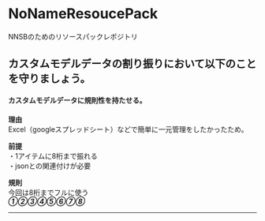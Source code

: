 # NoNameResoucePack
NNSBのためのリソースパックレポジトリ

## カスタムモデルデータの割り振りにおいて以下のことを守りましょう。



#### カスタムモデルデータに規則性を持たせる。

**理由**  
Excel（googleスプレッドシート）などで簡単に一元管理をしたかったため。  


**前提**  
・1アイテムに8桁まで振れる  
・jsonとの関連付けが必要  

**規則**  
今回は8桁までフルに使う    
***①②③④⑤⑥⑦⑧***  

***
  
